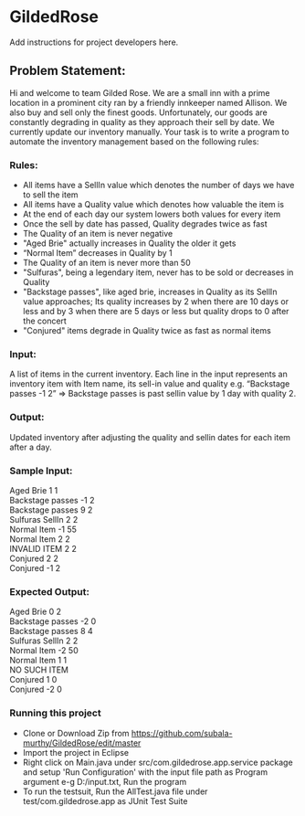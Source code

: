 #  GildedRose

Add instructions for project developers here.

## Problem Statement:
 Hi and welcome to team Gilded Rose. We are a small inn with a prime location in a prominent city ran by a friendly innkeeper named Allison. We also buy and sell only the finest goods. Unfortunately, our goods are constantly degrading in quality as they approach their sell by date. We currently update our inventory manually. Your task is to write a program to automate the inventory management based on the following rules:

### Rules:
- All items have a SellIn value which denotes the number of days we have to sell the
item
- All items have a Quality value which denotes how valuable the item is
- At the end of each day our system lowers both values for every item
- Once the sell by date has passed, Quality degrades twice as fast
- The Quality of an item is never negative
- "Aged Brie" actually increases in Quality the older it gets
- “Normal Item” decreases in Quality by 1
- The Quality of an item is never more than 50
- "Sulfuras", being a legendary item, never has to be sold or decreases in Quality
- "Backstage passes", like aged brie, increases in Quality as its SellIn value
approaches; Its quality increases by 2 when there are 10 days or less and by 3 when
there are 5 days or less but quality drops to 0 after the concert
- "Conjured" items degrade in Quality twice as fast as normal items

### Input:
A list of items in the current inventory. Each line in the input represents an inventory
item with Item name, its sell-in value and quality e.g. “Backstage passes -1 2” => Backstage
passes is past sellin value by 1 day with quality 2.

### Output: 
Updated inventory after adjusting the quality and sellin dates for each item after a
day.

### Sample Input: 
Aged Brie 1 1  
Backstage passes -1 2  
Backstage passes 9 2  
Sulfuras SellIn 2 2  
Normal Item -1 55  
Normal Item 2 2  
INVALID ITEM 2 2  
Conjured 2 2  
Conjured -1 2  

### Expected Output:
Aged Brie 0 2  
Backstage passes -2 0  
Backstage passes 8 4  
Sulfuras SellIn 2 2  
Normal Item -2 50  
Normal Item 1 1  
NO SUCH ITEM  
Conjured 1 0  
Conjured -2 0  

### Running this project

- Clone or Download Zip from   https://github.com/subala-murthy/GildedRose/edit/master
- Import the project in Eclipse
- Right click on Main.java under src/com.gildedrose.app.service package and setup 'Run Configuration' with the input file path as Program argument e-g D:/input.txt, Run the program
- To run the testsuit, Run the AllTest.java file under test/com.gildedrose.app as JUnit Test Suite

  


